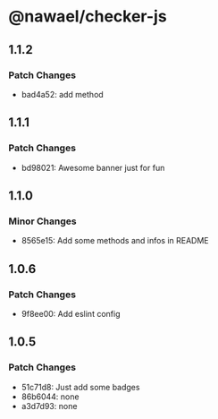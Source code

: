 # @nawael/checker-js

## 1.1.2

### Patch Changes

- bad4a52: add method

## 1.1.1

### Patch Changes

- bd98021: Awesome banner just for fun

## 1.1.0

### Minor Changes

- 8565e15: Add some methods and infos in README

## 1.0.6

### Patch Changes

- 9f8ee00: Add eslint config

## 1.0.5

### Patch Changes

- 51c71d8: Just add some badges
- 86b6044: none
- a3d7d93: none
